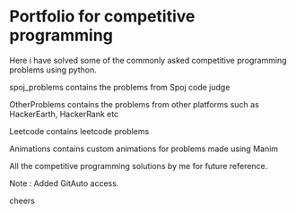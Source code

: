 # Portfolio for competitive programming

Here i have solved some of the commonly asked competitive programming problems using python. 

spoj_problems contains the problems from Spoj code judge

OtherProblems contains the problems from other platforms such as HackerEarth, HackerRank etc 

Leetcode contains leetcode problems

Animations contains custom animations for problems made using Manim 

All the competitive programming solutions by me for future reference.

Note : Added GitAuto access. 

cheers
